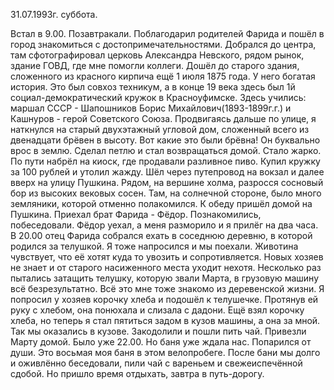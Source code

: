 31.07.1993г. суббота.

Встал в 9.00. Позавтракали. Поблагодарил родителей Фарида и пошёл в город знакомиться с достопримечательностями. 
   Добрался до центра, там сфотографировал церковь Александра Невского, рядом рынок, здание ГОВД, где мне помогли коллеги. Дошёл до старого здания, сложенного из красного кирпича ещё 1 июля 1875 года. У него богатая история. Это был совхоз техникум, а в конце 19 века здесь был 1й социал-демократический кружок в Красноуфимске. Здесь учились: маршал СССР - Шапошников Борис Михайлович(1893-1899г.г.) и Кашнуров - герой Советского Союза.
   Продвигаясь дальше по улице, я наткнулся на старый двухэтажный угловой дом, сложенный всего из двенадцати брёвен в высоту. Вот какие это были брёвна! Он буквально врос в землю. Сделал петлю и стал возвращаться домой. Стало жарко. По пути набрёл на киоск, где продавали разливное пиво. Купил кружку за 100 рублей и утолил жажду. Шёл через путепровод на вокзал и далее вверх на улицу Пушкина. Рядом, на вершине холма, разросся сосновый бор из высоких вековых сосен. Там, на солнечной стороне, было много земляники, которой отменно полакомился. К обеду пришёл домой на Пушкина.
   Приехал брат Фарида - Фёдор. Познакомились, побеседовали. Фёдор уехал, а меня разморило и я прилёг на два часа.
   В 20.00 отец Фарида собрался ехать в соседнюю деревню, в которой родился за телушкой. Я тоже напросился и мы поехали. 
   Животина чувствует, что её хотят куда то увозить и сопротивляется. Новых хозяев не знает и от старого насиженного места уходит нехотя. Несколько раз пытались затащить телушку, которую звали Марта,  в грузовую машину всё безрезультатно. Всё это мне тоже знакомо из деревенской жизни. Я попросил у хозяев корочку хлеба и подошёл к телушечке. Протянув ей руку с хлебом, она понюхала и слизала с дадони. Ещё взял корочку хлеба, но теперь я стал пятиться задом в кузов машины, а она за мной. Так мы оказались в кузове. Закодолили и пошли пить чай.
   Привезли Марту домой. Было уже 22.00. Но баня уже ждала нас. Попарился от души. Это восьмая моя баня в этом велопробеге. После бани мы долго и оживлённо беседовали, пили чай с вареньем и свежеиспечённой сдобой. Но пришло время отдыхать, завтра в путь-дорогу.

